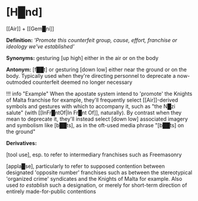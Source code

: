 # **[H█nd]**

[[Air]] + [[Gem█ni]]

**Definition:** *'Promote this counterfeit group, cause, effort, franchise or ideology we've established'*



**Synonyms:** gesturing [up high] either in the air or on the body

**Antonym:** [f██t] or gesturing [down low] either near the ground or on the body.  Typically used when they're directing personnel to deprecate a now-outmoded counterfeit deemed no longer necessary

!!! info "Example"
    When the apostate system intend to 'promote' the Knights of Malta franchise for example, they'll frequently select [[Air]]-derived symbols and gestures with which to accompany it, such as "the N█zi salute" (with [[InFr█ntOf|In Fr█nt Of]], naturally).  By contrast when they mean to deprecate it, they'll instead select [down low] associated imagery and symbolism like [b██ts], as in the oft-used media phrase "[b██ts] on the ground"

**Derivatives:**

[tool use], esp. to refer to intermediary franchises such as Freemasonry

[appla█se], particularly to refer to supposed contention between designated 'opposite number' franchises such as between the stereotypical 'organized crime' syndicates and the Knights of Malta for example.  Also used *to establish* such a designation, or merely for short-term direction of entirely made-for-public contentions


